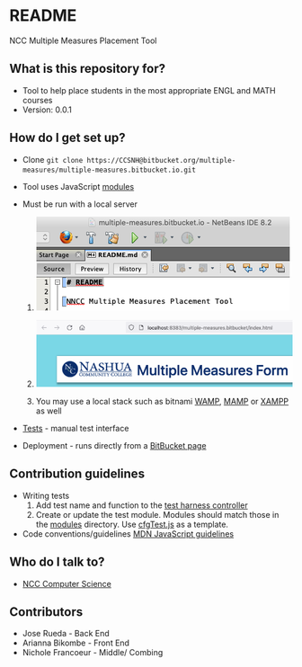 # README

NCC Multiple Measures Placement Tool

## What is this repository for? 

* Tool to help place students in the most appropriate ENGL and MATH courses
* Version: 0.0.1

## How do I get set up? 

* Clone `git clone https://CCSNH@bitbucket.org/multiple-measures/multiple-measures.bitbucket.io.git`
* Tool uses JavaScript [modules](https://developer.mozilla.org/en-US/docs/Web/JavaScript/Guide/Modules "MDN JavaScript modules")
* Must be run with a local server  

  1. ![NetBeans Run](docs/images/run.png "Click the Run button")  

  1. ![localhost](docs/images/url.png "URL")  

  1. You may use a local stack such as bitnami [WAMP](https://bitnami.com/stack/wamp/installer), [MAMP](https://bitnami.com/stack/mamp/installer) or [XAMPP](https://www.apachefriends.org/index.html) as well  

* [Tests](test.html "Test harness") - manual test interface
* Deployment - runs directly from a [BitBucket page](https://multiple-measures.bitbucket.io/)

## Contribution guidelines 

* Writing tests
    1. Add test name and function to the [test harness controller ](tests/index.js)
    1. Create or update the test module. Modules should match those in the [modules](modules) directory. Use [cfgTest.js](tests/modules/cfgTests.js) as a template.
* Code conventions/guidelines [MDN JavaScript guidelines](https://developer.mozilla.org/en-US/docs/MDN/Guidelines/Code_guidelines/JavaScript)

## Who do I talk to? 

* [NCC Computer Science](https://nashuacc.edu/contact-us/faculty-staff)

## Contributors

* Jose Rueda - Back End
* Arianna Bikombe - Front End
* Nichole Francoeur - Middle/ Combing 
